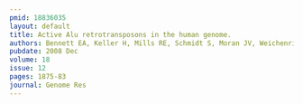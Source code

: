 ```yaml
---
pmid: 18836035
layout: default
title: Active Alu retrotransposons in the human genome.
authors: Bennett EA, Keller H, Mills RE, Schmidt S, Moran JV, Weichenrieder O, Devine SE
pubdate: 2008 Dec
volume: 18
issue: 12
pages: 1875-83
journal: Genome Res
---
```


